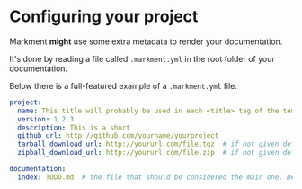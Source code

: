 # Configuring your project

Markment **might** use some extra metadata to render your documentation.

It's done by reading a file called `.markment.yml` in the root folder of your documentation.

Below there is a full-featured example of a `.markment.yml` file.


```yaml
project:
  name: This title will probably be used in each <title> tag of the templates
  version: 1.2.3
  description: This is a short
  github_url: http://github.com/yourname/yourproject
  tarball_download_url: http://yoururl.com/file.tgz  # if not given defaults to "{github_url}/archive/master.tar.gz"
  zipball_download_url: http://yoururl.com/file.zip  # if not given defaults to "{github_url}/archive/master.zip

documentation:
  index: TODO.md  # the file that should be considered the main one. Defaults to README.md

```
